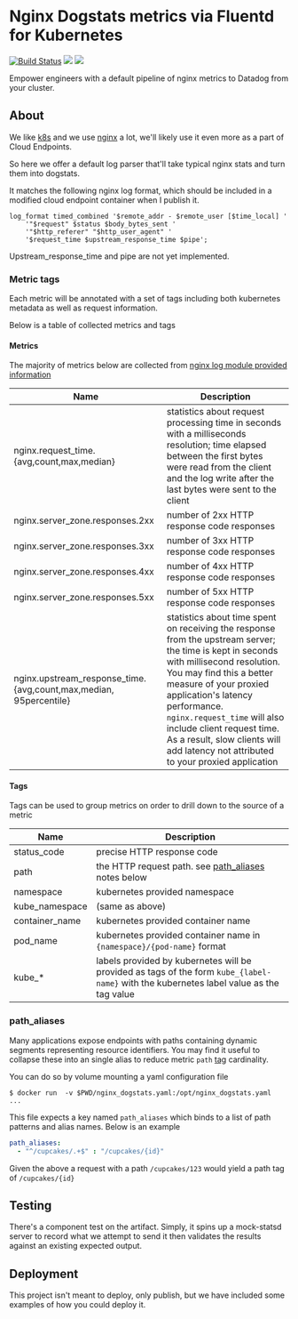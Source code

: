 # Nginx Dogstats metrics via Fluentd for Kubernetes
[![Build Status](https://travis-ci.org/meetup/k8s-nginx-dogstats.svg?branch=master)](https://travis-ci.org/meetup/k8s-nginx-dogstats)
[![](https://images.microbadger.com/badges/version/meetup/k8s-nginx-dogstats.svg)](https://microbadger.com/images/meetup/k8s-nginx-dogstats "Get your own version badge on microbadger.com")
[![](https://images.microbadger.com/badges/image/meetup/k8s-nginx-dogstats.svg)](https://microbadger.com/images/meetup/k8s-nginx-dogstats "Get your own image badge on microbadger.com")

Empower engineers with a default pipeline of
nginx metrics to Datadog from your cluster.

## About

We like [k8s](https://kubernetes.io/) and we use [nginx](https://www.nginx.com/) a lot, we'll likely
use it even more as a part of Cloud Endpoints.

So here we offer a default log parser that'll take
typical nginx stats and turn them into dogstats.

It matches the following nginx log format, which
should be included in a modified cloud endpoint
container when I publish it.

```
log_format timed_combined '$remote_addr - $remote_user [$time_local] '
    '"$request" $status $body_bytes_sent '
    '"$http_referer" "$http_user_agent" '
    '$request_time $upstream_response_time $pipe';
```

Upstream_response_time and pipe are not yet implemented.

### Metric tags

Each metric will be annotated with a set of tags including both kubernetes metadata
as well as request information.

Below is a table of collected metrics and tags

#### Metrics

The majority of metrics below are collected from [nginx log module provided information](http://nginx.org/en/docs/http/ngx_http_log_module.html)

| Name | Description |
|------|-------------|
| nginx.request_time.{avg,count,max,median} | statistics about request processing time in seconds with a milliseconds resolution; time elapsed between the first bytes were read from the client and the log write after the last bytes were sent to the client |
| nginx.server_zone.responses.2xx | number of 2xx HTTP response code responses |
| nginx.server_zone.responses.3xx | number of 3xx HTTP response code responses |
| nginx.server_zone.responses.4xx | number of 4xx HTTP response code responses |
| nginx.server_zone.responses.5xx | number of 5xx HTTP response code responses |
| nginx.upstream_response_time.{avg,count,max,median, 95percentile} | statistics about time spent on receiving the response from the upstream server; the time is kept in seconds with millisecond resolution. You may find this a better measure of your proxied application's latency performance. `nginx.request_time` will also include client request time. As a result, slow clients will add latency not attributed to your proxied application |

#### Tags

Tags can be used to group metrics on order to drill down to the source of a metric

| Name | Description |
|-|-|
| status_code | precise HTTP response code |
| path | the HTTP request path. see [path_aliases](#path_aliases) notes below  |
| namespace | kubernetes provided namespace |
| kube_namespace | (same as above)  |
| container_name | kubernetes provided container name |
| pod_name | kubernetes provided container name  in `{namespace}/{pod-name}` format  |
| kube_* | labels provided by kubernetes will be provided as tags of the form `kube_{label-name}` with the kubernetes label value as the tag value |
### path_aliases

Many applications expose endpoints with paths containing dynamic segments representing resource identifiers. You
may find it useful to collapse these into an single alias to reduce metric `path` [tag](#tags) cardinality.

You can do so by volume mounting a yaml configuration file
```
$ docker run  -v $PWD/nginx_dogstats.yaml:/opt/nginx_dogstats.yaml  ...
```

This file expects a key named `path_aliases` which binds to a list of path
patterns and alias names. Below is an example

```yaml
path_aliases:
  - "^/cupcakes/.+$" : "/cupcakes/{id}"
```

Given the above a request with a path `/cupcakes/123` would yield a path tag of `/cupcakes/{id}`


## Testing

There's a component test on the artifact.
Simply, it spins up a mock-statsd server to record
what we attempt to send it then validates the results
against an existing expected output.

## Deployment

This project isn't meant to deploy, only publish, but
we have included some examples of how you could deploy it.
